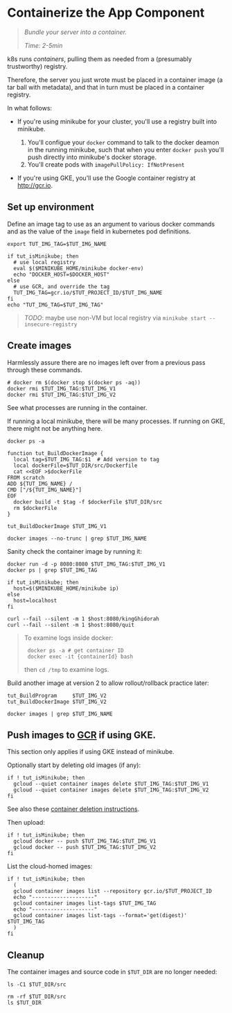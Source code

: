 # Containerize the App Component

> _Bundle your server into a container._
>
> _Time: 2-5min_

k8s runs _containers_, pulling them as needed
from a (presumably trustworthy) registry.

Therefore, the server you just wrote must be placed in
a container image (a tar ball with metadata), and that
in turn must be placed in a container registry.

In what follows:

 * If you're using minikube for your cluster, you'll use a
   registry built into minikube.
   1. You'll configue your `docker` command to talk to the
      docker deamon in the running minikube, such that
      when you enter `docker push` you'll push directly
      into minikube's docker storage.
   2. You'll create pods with `imagePullPolicy: IfNotPresent`

 * If you're using GKE, you'll use the
   Google container registry at http://gcr.io.

## Set up environment

Define an image tag to use as an argument to various
docker commands and as the value of the `image` field
in kubernetes pod definitions.

<!-- @env @test -->
```
export TUT_IMG_TAG=$TUT_IMG_NAME
```

<!-- @defineImageTag @test -->
```
if tut_isMinikube; then
  # use local registry
  eval $($MINIKUBE_HOME/minikube docker-env)
  echo "DOCKER_HOST=$DOCKER_HOST"
else
  # use GCR, and override the tag
  TUT_IMG_TAG=gcr.io/$TUT_PROJECT_ID/$TUT_IMG_NAME
fi
echo "TUT_IMG_TAG=$TUT_IMG_TAG"
```

> _TODO_: maybe use non-VM but local registry via `minikube start --insecure-registry`

## Create images

Harmlessly assure there are no images left over from
a previous pass through these commands.

<!-- @rmDockerImages -->
```
# docker rm $(docker stop $(docker ps -aq))
docker rmi $TUT_IMG_TAG:$TUT_IMG_V1
docker rmi $TUT_IMG_TAG:$TUT_IMG_V2
```

See what processes are running in the container.

If running a local minikube, there will be many processes.
If running on GKE, there might not be anything here.

<!-- @peekAtRunning @test -->
```
docker ps -a
```

<!-- @funcCreateImage @env @test -->
```
function tut_BuildDockerImage {
  local tag=$TUT_IMG_TAG:$1  # Add version to tag
  local dockerFile=$TUT_DIR/src/Dockerfile
  cat <<EOF >$dockerFile
FROM scratch
ADD ${TUT_IMG_NAME} /
CMD ["/${TUT_IMG_NAME}"]
EOF
  docker build -t $tag -f $dockerFile $TUT_DIR/src
  rm $dockerFile
}
```

<!-- @createImageV1 @test -->
```
tut_BuildDockerImage $TUT_IMG_V1
```

<!-- @listImages @test -->
```
docker images --no-trunc | grep $TUT_IMG_NAME
```

Sanity check the container image by running it:

<!-- @runDockerImage @test -->
```
docker run -d -p 8080:8080 $TUT_IMG_TAG:$TUT_IMG_V1
docker ps | grep $TUT_IMG_TAG

if tut_isMinikube; then
  host=$($MINIKUBE_HOME/minikube ip)
else
  host=localhost
fi

curl --fail --silent -m 1 $host:8080/kingGhidorah
curl --fail --silent -m 1 $host:8080/quit
```

> To examine logs inside docker:
>
> ```
>  docker ps -a # get container ID
>  docker exec -it {containerId} bash
> ```
>
> then `cd /tmp` to examine logs.

Build another image at version 2 to allow
rollout/rollback practice later:

<!-- @buildVersion2 @test -->
```
tut_BuildProgram     $TUT_IMG_V2
tut_BuildDockerImage $TUT_IMG_V2
```

<!-- @confirmDockerCache @test -->
```
docker images | grep $TUT_IMG_NAME
```

[GCR]: http://gcr.io

## Push images to [GCR] if using GKE.

This section only applies if using GKE instead of minikube.

Optionally start by deleting old images (if any):

<!-- @deleteImages -->
```
if ! tut_isMinikube; then
  gcloud --quiet container images delete $TUT_IMG_TAG:$TUT_IMG_V1
  gcloud --quiet container images delete $TUT_IMG_TAG:$TUT_IMG_V2
fi
```

See also these [container deletion instructions].

[container deletion instructions]: https://cloud.google.com/container-registry/docs/quickstart

Then upload:

<!-- @uploadImages -->
```
if ! tut_isMinikube; then
  gcloud docker -- push $TUT_IMG_TAG:$TUT_IMG_V1
  gcloud docker -- push $TUT_IMG_TAG:$TUT_IMG_V2
fi
```

List the cloud-homed images:

<!-- @listImages -->
```
if ! tut_isMinikube; then
  (
  gcloud container images list --repository gcr.io/$TUT_PROJECT_ID
  echo "--------------------"
  gcloud container images list-tags $TUT_IMG_TAG
  echo "--------------------"
  gcloud container images list-tags --format='get(digest)' $TUT_IMG_TAG
  )
fi
```

## Cleanup

The container images and source code in `$TUT_DIR` are no longer needed:

<!-- @lsSrc @test -->
```
ls -C1 $TUT_DIR/src
```

<!-- @removeSrc @test -->
```
rm -rf $TUT_DIR/src
ls $TUT_DIR
```
